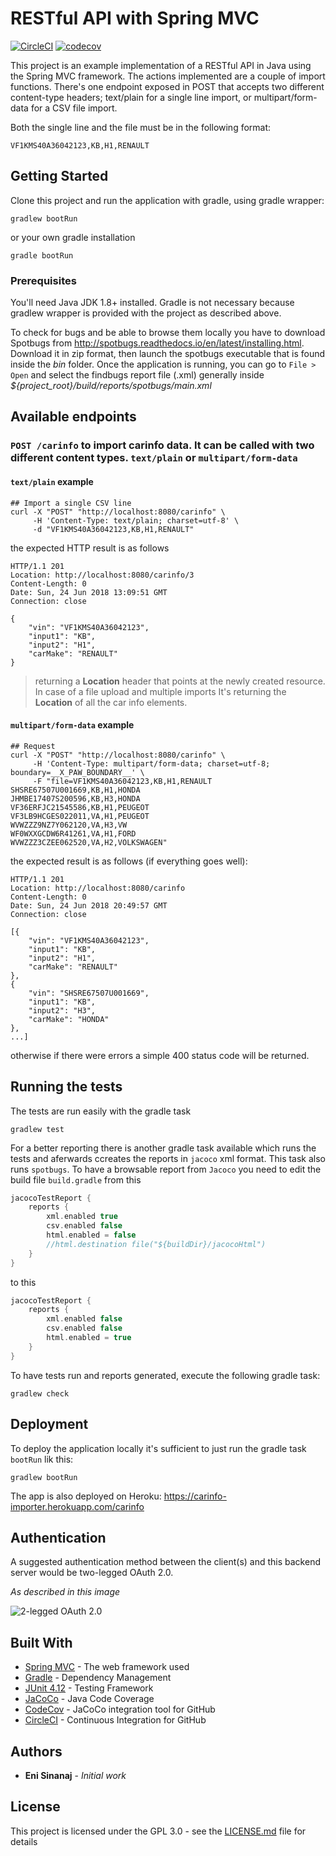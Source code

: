 # RESTful API with Spring MVC

[![CircleCI](https://circleci.com/gh/enisinanaj/carinfo-importer/tree/master.svg?style=svg)](https://circleci.com/gh/enisinanaj/carinfo-import/tree/master) [![codecov](https://codecov.io/gh/enisinanaj/carinfo-importer/branch/master/graph/badge.svg)](https://codecov.io/gh/enisinanaj/carinfo-importer)


This project is an example implementation of a RESTful API in Java using the Spring MVC framework. 
The actions implemented are a couple of import functions. There's one endpoint exposed in POST that accepts two different content-type headers; text/plain for a single line import, or multipart/form-data for a CSV file import.

Both the single line and the file must be in the following format:

```
VF1KMS40A36042123,KB,H1,RENAULT
```

## Getting Started

Clone this project and run the application with gradle, using gradle wrapper:

```
gradlew bootRun
```

or your own gradle installation

```
gradle bootRun
```

### Prerequisites

You'll need Java JDK 1.8+ installed. Gradle is not necessary because gradlew wrapper is provided with the project as described above.

To check for bugs and be able to browse them locally you have to download Spotbugs from http://spotbugs.readthedocs.io/en/latest/installing.html. Download it in zip format, then launch the spotbugs executable that is found inside the _bin_ folder. Once the application is running, you can go to `File > Open` and select the findbugs report file (.xml) generally inside _${project_root}/build/reports/spotbugs/main.xml_


## Available endpoints

### `POST /carinfo` to import carinfo data. It can be called with two different content types. `text/plain` or `multipart/form-data`

#### `text/plain` example

```
## Import a single CSV line
curl -X "POST" "http://localhost:8080/carinfo" \
     -H 'Content-Type: text/plain; charset=utf-8' \
     -d "VF1KMS40A36042123,KB,H1,RENAULT"
```

the expected HTTP result is as follows

```
HTTP/1.1 201 
Location: http://localhost:8080/carinfo/3
Content-Length: 0
Date: Sun, 24 Jun 2018 13:09:51 GMT
Connection: close

{
    "vin": "VF1KMS40A36042123",
    "input1": "KB",
    "input2": "H1",
    "carMake": "RENAULT"
}
```

> returning a **Location** header that points at the newly created resource. In case of a file upload and multiple imports It's returning the **Location** of all the car info elements.


#### `multipart/form-data` example

```
## Request
curl -X "POST" "http://localhost:8080/carinfo" \
     -H 'Content-Type: multipart/form-data; charset=utf-8; boundary=__X_PAW_BOUNDARY__' \
     -F "file=VF1KMS40A36042123,KB,H1,RENAULT
SHSRE67507U001669,KB,H1,HONDA
JHMBE17407S200596,KB,H3,HONDA
VF36ERFJC21545586,KB,H1,PEUGEOT
VF3LB9HCGES022011,VA,H1,PEUGEOT
WVWZZZ9NZ7Y062120,VA,H3,VW
WF0WXXGCDW6R41261,VA,H1,FORD
WVWZZZ3CZEE062520,VA,H2,VOLKSWAGEN"
```

the expected result is as follows (if everything goes well):

```
HTTP/1.1 201 
Location: http://localhost:8080/carinfo
Content-Length: 0
Date: Sun, 24 Jun 2018 20:49:57 GMT
Connection: close

[{
    "vin": "VF1KMS40A36042123",
    "input1": "KB",
    "input2": "H1",
    "carMake": "RENAULT"
},
{
    "vin": "SHSRE67507U001669",
    "input1": "KB",
    "input2": "H3",
    "carMake": "HONDA"
},
...]
```

otherwise if there were errors a simple 400 status code will be returned.


## Running the tests

The tests are run easily with the gradle task

```
gradlew test
```

For a better reporting there is another gradle task available which runs the tests and aferwards ccreates the reports in `jacoco` xml format. This task also runs `spotbugs`. To have a browsable report from `Jacoco` you need to edit the build file `build.gradle` from this

```groovy
jacocoTestReport {
	reports {
		xml.enabled true
		csv.enabled false
		html.enabled = false
		//html.destination file("${buildDir}/jacocoHtml")
	}
}
```

to this

```groovy
jacocoTestReport {
	reports {
		xml.enabled false
		csv.enabled false
		html.enabled = true
	}
}
```

To have tests run and reports generated, execute the following gradle task:

```
gradlew check
```

## Deployment

To deploy the application locally it's sufficient to just run the gradle task `bootRun` lik this:
```
gradlew bootRun
```

The app is also deployed on Heroku: https://carinfo-importer.herokuapp.com/carinfo

## Authentication

A suggested authentication method between the client(s) and this backend server would be two-legged OAuth 2.0.

_As described in this image_

![2-legged OAuth 2.0](http://codehustler.org/wp-content/uploads/2014/06/2_legged_oauth_1.png)

## Built With

* [Spring MVC](https://docs.spring.io/spring/docs/current/spring-framework-reference/web.html) - The web framework used
* [Gradle](https://gradle.org) - Dependency Management
* [JUnit 4.12](https://junit.org/junit4/) - Testing Framework
* [JaCoCo](https://www.jacoco.org/jacoco/trunk/index.html) - Java Code Coverage
* [CodeCov](https://codecov.io/) - JaCoCo integration tool for GitHub
* [CircleCI](https://circleci.com) - Continuous Integration for GitHub

## Authors

* **Eni Sinanaj** - *Initial work*

## License

This project is licensed under the GPL 3.0 - see the [LICENSE.md](LICENSE.md) file for details
